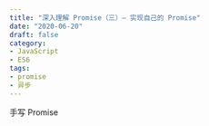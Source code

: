 ```yaml
---
title: "深入理解 Promise（三）— 实现自己的 Promise"
date: "2020-06-20"
draft: false
category:
- JavaScript
- ES6
tags:
- promise
- 异步
---
```


手写 Promise